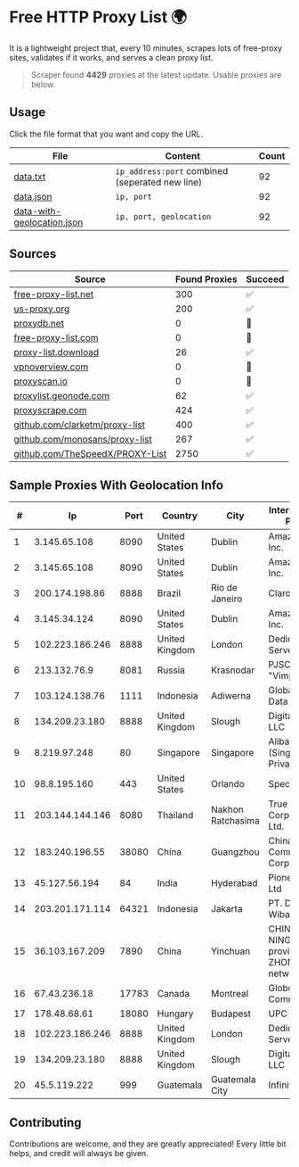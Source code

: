 
# Free HTTP Proxy List 🌍

It is a lightweight project that, every 10 minutes, scrapes lots of free-proxy sites, validates if it works, and serves a clean proxy list.


> Scraper found **4429** proxies at the latest update. Usable proxies are below.

## Usage

Click the file format that you want and copy the URL.


|File|Content|Count|
|----|-------|-----|
|[data.txt](https://raw.githubusercontent.com/themiralay/Proxy-List-World/master/data.txt)|`ip_address:port` combined (seperated new line)|92|
|[data.json](https://raw.githubusercontent.com/themiralay/Proxy-List-World/master/data.json)|`ip, port`|92|
|[data-with-geolocation.json](https://raw.githubusercontent.com/themiralay/Proxy-List-World/master/data-with-geolocation.json)|`ip, port, geolocation`|92|

## Sources

|Source|Found Proxies|Succeed|
|------|-------------|-------|
|[free-proxy-list.net](https://free-proxy-list.net)|300|✅|
|[us-proxy.org](https://www.us-proxy.org)|200|✅|
|[proxydb.net](http://proxydb.net)|0|🚫|
|[free-proxy-list.com](https://free-proxy-list.com/?page=&port=&type%5B%5D=http&type%5B%5D=https&up_time=0&search=Search)|0|🚫|
|[proxy-list.download](https://www.proxy-list.download/HTTP)|26|✅|
|[vpnoverview.com](https://vpnoverview.com/privacy/anonymous-browsing/free-proxy-servers)|0|🚫|
|[proxyscan.io](https://www.proxyscan.io)|0|🚫|
|[proxylist.geonode.com](https://proxylist.geonode.com/api/proxy-list?limit=300&page=1&sort_by=lastChecked&sort_type=desc&protocols=http,https)|62|✅|
|[proxyscrape.com](https://api.proxyscrape.com/v2/?request=displayproxies&protocol=http&timeout=10000&country=all&ssl=all&anonymity=all)|424|✅|
|[github.com/clarketm/proxy-list](https://raw.githubusercontent.com/clarketm/proxy-list/master/proxy-list-raw.txt)|400|✅|
|[github.com/monosans/proxy-list](https://raw.githubusercontent.com/monosans/proxy-list/main/proxies/http.txt)|267|✅|
|[github.com/TheSpeedX/PROXY-List](https://raw.githubusercontent.com/TheSpeedX/PROXY-List/master/http.txt)|2750|✅|


## Sample Proxies With Geolocation Info

|#|Ip|Port|Country|City|Internet Service Provider|
|-|--|----|-------|----|-------------------------|
|1|3.145.65.108|8090|United States|Dublin|Amazon.com, Inc.|
|2|3.145.65.108|8090|United States|Dublin|Amazon.com, Inc.|
|3|200.174.198.86|8888|Brazil|Rio de Janeiro|Claro S.A|
|4|3.145.34.124|8090|United States|Dublin|Amazon.com, Inc.|
|5|102.223.186.246|8888|United Kingdom|London|Dedicated Servers|
|6|213.132.76.9|8081|Russia|Krasnodar|PJSC "Vimpelcom"|
|7|103.124.138.76|1111|Indonesia|Adiwerna|Global Media Data Prima|
|8|134.209.23.180|8888|United Kingdom|Slough|DigitalOcean, LLC|
|9|8.219.97.248|80|Singapore|Singapore|Alibaba Cloud (Singapore) Private Limited|
|10|98.8.195.160|443|United States|Orlando|Spectrum|
|11|203.144.144.146|8080|Thailand|Nakhon Ratchasima|True Internet Corporation CO. Ltd.|
|12|183.240.196.55|38080|China|Guangzhou|China Mobile Communications Corporation|
|13|45.127.56.194|84|India|Hyderabad|Pioneer Elabs Ltd|
|14|203.201.171.114|64321|Indonesia|Jakarta|PT. Dutakom Wibawa Putra|
|15|36.103.167.209|7890|China|Yinchuan|CHINANET NINGXIA province ZHONGWEI IDC network|
|16|67.43.236.18|17783|Canada|Montreal|GloboTech Communications|
|17|178.48.68.61|18080|Hungary|Budapest|UPC|
|18|102.223.186.246|8888|United Kingdom|London|Dedicated Servers|
|19|134.209.23.180|8888|United Kingdom|Slough|DigitalOcean, LLC|
|20|45.5.119.222|999|Guatemala|Guatemala City|Infinitum S.A.|



## Contributing

Contributions are welcome, and they are greatly appreciated! Every
little bit helps, and credit will always be given.

